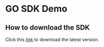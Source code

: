 # GO SDK Demo

## How to download the SDK

Click this [link](https://obs.cn-north-1.myhuaweicloud.com/apig-sdk/APIGW-go-sdk.zip) to download the latest version.
